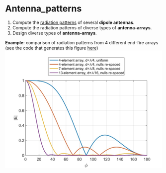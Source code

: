 # Antenna_patterns
1. Compute the [radiation patterns](dipoles/) of several **dipole antennas**.
2. Compute the radiation patterns of diverse types of **antenna-arrays**.
3. Design diverse types of **antenna-arrays**. 

**Example**: comparison of radiation patterns from 4 different end-fire arrays (see the code that generates this figure [here](broadside_endfire/null_spacing_Comparison.m))
![example1](figs/Radiation_pattern.jpg)
